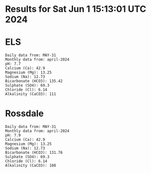 # Results for Sat Jun  1 15:13:01 UTC 2024
# ELS
```
Daily data from: MAY-31
Monthly data from: april-2024
pH: 7.7
Calcium (Ca): 42.9
Magnesium (Mg): 13.25
Sodium (Na): 12.73
Bicarbonate (HCO3): 135.42
Sulphate (SO4): 69.3
Chloride (Cl): 6.14
Alkalinity (CaCO3): 111
```
# Rossdale
```
Daily data from: MAY-31
Monthly data from: april-2024
pH: 7.9
Calcium (Ca): 42.9
Magnesium (Mg): 13.25
Sodium (Na): 12.73
Bicarbonate (HCO3): 131.76
Sulphate (SO4): 69.3
Chloride (Cl): 6.14
Alkalinity (CaCO3): 108
```
